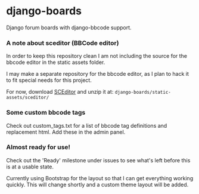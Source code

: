 # django-boards
Django forum boards with django-bbcode support.


### A note about sceditor (BBCode editor)

In order to keep this repository clean I am not including the source for the
bbcode editor in the static assets folder.


I may make a separate repository for the bbcode editor, as I plan to hack it to
fit special needs for this project.


For now, download [SCEditor](http://www.sceditor.com/) and unzip it at:
`django-boards/static-assets/sceditor/`



### Some custom bbcode tags

Check out custom_tags.txt for a list of bbcode tag definitions and replacement
html.  Add these in the admin panel.


### Almost ready for use!

Check out the 'Ready' milestone under issues to see what's left before this is at
a usable state.


Currently using Bootstrap for the layout so that I can get everything working
quickly.  This will change shortly and a custom theme layout will be added.
